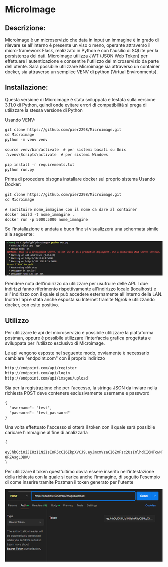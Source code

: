 # MicroImage

## Descrizione: 
Microimage è un microservizio che data in input un immagine è in grado di rilevare se all'interno è presente un viso o meno, operante attraverso il micro-framework Flask, realizzato in Python e con l'ausilio di SQLite per la persistenza dei dati.
Microimage utilizza JWT (JSON Web Token) per effettuare l'autenticazione e consentire l'utilizzo del microservizio da parte dell'utente.
Sarà possibile utilizzare Microimage sia attraverso un container docker, sia attraverso un semplice VENV di python (Virtual Environments).

## Installazione: 

Questa versione di Microimage è stata sviluppata e testata sulla versione 3.11.0 di Python, quindi onde evitare errori di compatibilità si prega di utilizzare la stessa versione di Python

Usando VENV:
```
git clone https://github.com/pier2298/Microimage.git
cd Microimage
python -m venv venv

source venv/bin/activate  # per sistemi basati su Unix
.\venv\Scripts\activate  # per sistemi Windows

pip install -r requirements.txt
python run.py
```

Prima di procedere bisogna installare docker sul proprio sistema
Usando Docker:
```
git clone https://github.com/pier2298/Microimage.git
cd Microimage

# sostituire nome_immagine con il nome da dare al container
docker build -t nome_immagine .   
docker run -p 5000:5000 nome_immagine
```

Se l'installazione è andata a buon fine si visualizzerà una schermata simile alla seguente:

![Installazione andata a buon fine](/demo/ok.png)

Prendere nota dell'indirizzo da utilizzare per usufruire delle API.
I due indirizzi fanno riferimento rispettivamente all'indirizzo locale (localhost) e all' indirizzo con il quale si può accedere esternamente all'interno della LAN. 
Inoltre l'api è stata anche esposta su Internet tramite Ngrok e utilizzando docker, con esito positivo.

## Utilizzo

Per utilizzare le api del microservizio è possibile utilizzare la piattaforma postman, oppure è possibile utilizzare l'interfaccia grafica progettata e sviluppata per l'utilizzo esclusivo di Microimage.

Le api vengono esposte nel seguente modo, ovviamente è necessario cambiare "endpoint.com" con il proprio indirizzo

```
http://endpoint.com/api/register
http://endpoint.com/api/login
http://endpoint.com/api/images/upload
```

Sia per la registrazione che per l'accesso, la stringa JSON da inviare nella richiesta POST deve contenere esclusivamente username e password
```
{
  "username": "test",
  "password": "test_password"
}
```
Una volta effettuato l'accesso si otterà il token con il quale sarà possibile caricare l'immagine al fine di analizzarla
```
{
  eyJhbGciOiJIUzI1NiIsInR5cCI6IkpXVCJ9.eyJmcmVzaCI6ZmFsc2UsImlhdCI6MTcwNTYxNDkxOCwianRpIjoiODQxOTNhNzEtYzY3NS00ZTM5LThlODEtMGE2NmRlZGNiMmJjIiwidHlwZSI6ImFjY2VzcyIsInN1YiI6InByb3ZhIiwibmJmIjoxNzA1NjE0OTE4LCJjc3JmIjoiYzE1NmQ4NWUtNTA2YS00NTc3LTgyZjctN2E1OGRhY2VhZDVlIiwiZXhwIjoxNzA1NjE1ODE4fQ.FuIJWqcMZI96f1l77h8hnFFtcUasEDF-8RZAsgLOBWU
}
```
Per utilizzare il token quest'ultimo dovrà essere inserito nell'intestazione della richiesta con la quale si carica anche l'immagine, di seguito l'esempio di come inserire tramite Postman il token generato per l'utente

![Installazione andata a buon fine](/demo/token.png)

